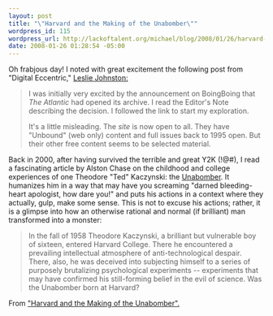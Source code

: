 ```yaml
--- 
layout: post
title: "\"Harvard and the Making of the Unabomber\""
wordpress_id: 115
wordpress_url: http://lackoftalent.org/michael/blog/2008/01/26/harvard-and-the-making-of-the-unabomber/
date: 2008-01-26 01:28:54 -05:00
---
```

Oh frabjous day!  I noted with great excitement the following post from "Digital Eccentric," <a href="http://digitaleccentric.blogspot.com/2008/01/theatlanticcom.html" target="_blank">Leslie Johnston:</a>
<blockquote> I was initially very excited by the announcement on BoingBoing that <span style="font-style: italic">The Atlantic</span> had opened its archive.  I read the Editor's Note describing the decision.  I followed the link to start my exploration.

It's a little misleading. The _site_ is now open to all. They have "Unbound" (web only) content and full issues back to 1995 open. But their other free content seems to be selected material.</blockquote>
Back in 2000, after having survived the terrible and great Y2K (!@#), I read a fascinating article by Alston Chase on the childhood and college experiences of one Theodore "Ted" Kaczynski: the <a href="http://en.wikipedia.org/wiki/Unabomber" target="_blank">Unabomber</a>.  It humanizes him in a way that may have you screaming "darned bleeding-heart apologist, how dare you!" and puts his actions in a context where they actually, gulp, make some sense.  This is not to excuse his actions; rather, it is a glimpse into how an otherwise rational and normal (if brilliant) man transformed into a monster:
<blockquote> In the fall of 1958 Theodore Kaczynski, a brilliant but vulnerable boy of sixteen, entered Harvard College. There he encountered a prevailing intellectual atmosphere of anti-technological despair. There, also, he was deceived into subjecting himself to a series of purposely brutalizing psychological experiments -- experiments that may have confirmed his still-forming belief in the evil of science. Was the Unabomber born at Harvard?</blockquote>
From <a href="http://www.theatlantic.com/issues/2000/06/chase.htm" target="_blank">"Harvard and the Making of the Unabomber".</a>
